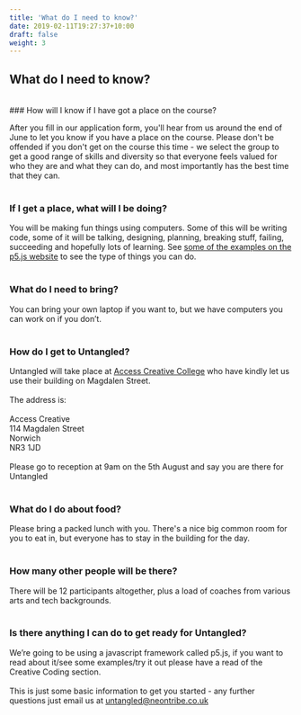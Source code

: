 ```yaml
---
title: 'What do I need to know?'
date: 2019-02-11T19:27:37+10:00
draft: false
weight: 3
---
```


## What do I need to know?
<br>
### How will I know if I have got a place on the course?

After you fill in our application form, you'll hear from us around the end of June to let you know if you have a place on the course.
Please don't be offended if you don't get on the course this time - we select the group to get a good range of skills and diversity so that everyone feels valued for who they are and what they can do, and most importantly has the best time that they can.
<br>
<br>

### If I get a place, what will I be doing?
You will be making fun things using computers. Some of this will be writing code, some of it will be talking, designing, planning, breaking stuff, failing, succeeding and hopefully lots of learning. See [some of the examples on the p5.js website](https://p5js.org/examples/) to see the type of things you can do.
<br>
<br>
### What do I need to bring?

You can bring your own laptop if you want to, but we have computers you can work on if you don’t.
<br>
<br>
### How do I get to Untangled?
Untangled will take place at [Access Creative College](https://www.accesscreative.ac.uk/locations/norwich-college/) who have kindly let us use their building on Magdalen Street.
<br>
<br>
The address is:
<br>
<br>
Access Creative <br>
114 Magdalen Street <br>
Norwich <br>
NR3 1JD <br>
<br>
Please go to reception at 9am on the 5th August and say you are there for Untangled
<br>
<br>
### What do I do about food?
Please bring a packed lunch with you. There's a nice big common room for you to eat in, but everyone has to stay in the building for the day.
<br>
<br>
### How many other people will be there?
There will be 12 participants altogether, plus a load of coaches from various arts and tech backgrounds.
<br>
<br>
### Is there anything I can do to get ready for Untangled?
We’re going to be using a javascript framework called p5.js, if you want to read about it/see some examples/try it out please have a read of the Creative Coding section.
<br>
<br>
This is just some basic information to get you started - any further questions just email us at untangled@neontribe.co.uk  <br>
